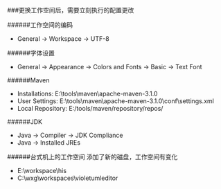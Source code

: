 
###更换工作空间后，需要立刻执行的配置更改

######工作空间的编码
- General -> Workspace -> UTF-8

######字体设置
- General -> Appearance -> Colors and Fonts -> Basic -> Text Font

######Maven
- Installations: E:\tools\maven\apache-maven-3.1.0
- User Settings: E:\tools\maven\apache-maven-3.1.0\conf\settings.xml
- Local Repository: E:/tools/maven/repository/repos/

######JDK
- Java -> Compiler -> JDK Compliance
- Java -> Installed JREs

######台式机上的工作空间
添加了新的磁盘，工作空间有变化
- E:\workspace\his
- C:\wxg\workspaces\violetumleditor

